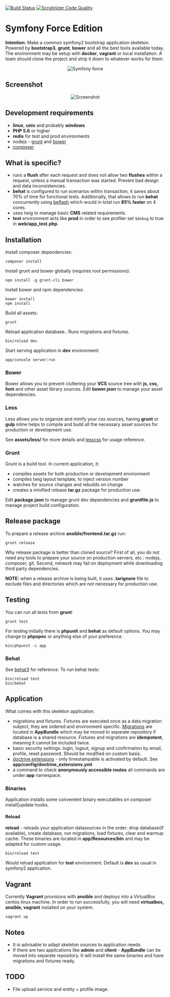 [![Build Status](https://travis-ci.org/DATA-DOG/symfony-force.png?branch=master)](https://travis-ci.org/DATA-DOG/symfony-force)
[![Scrutinizer Code Quality](https://scrutinizer-ci.com/g/DATA-DOG/symfony-force/badges/quality-score.png?b=master)](https://scrutinizer-ci.com/g/DATA-DOG/symfony-force/?branch=master)

# Symfony Force Edition

**Intention**: Make a common symfony2 bootstrap application skeleton.
Powered by **bootstrap3**, **grunt**, **bower** and all the best tools available today.
The environment may be setup with **docker**, **vagrant** or local installation. A team should clone
the project and strip it down to whatever works for them.

<p align="center"><img src="https://raw.github.com/DATA-DOG/symfony-force/master/starwars.gif" alt="Symfony force" /></p>

## Screenshot

<p align="center"><img src="https://raw.github.com/DATA-DOG/symfony-force/master/screenshot.png" alt="Screenshot" /></p>

## Development requirements

- **linux**, **unix** and probably **windows**
- **PHP 5.6** or higher
- **redis** for test and prod environments
- nodejs - [grunt](http://gruntjs.com/) and [bower](http://bower.io/)
- [composer](https://getcomposer.org/)

## What is specific?

- runs a **flush** after each request and does not allow two **flushes** within a request, unless
a manual transaction was started. Prevent bad design and data inconsistencies.
- **behat** is configured to run scenarios within transaction, it saves about 70% of time for functional tests.
Additionally, that allows to run **behat** concurrently using [beflash](https://github.com/DATA-DOG/beflash.git)
which would in total run **85% faster** on 4 cores.
- uses twig to manage basic **CMS** related requirements.
- **test** environment acts like **prod** in order to see profiler set `$debug` to true in **web/app_test.php**.

## Installation

Install composer dependencies:

    composer install

Install grunt and bower globally (requires root permissions):

    npm install -g grunt-cli bower

Install bower and npm dependencies:

    bower install
    npm install

Build all assets:

    grunt

Reload application database.. Runs migrations and fixtures.

    bin/reload dev

Start serving application in **dev** environment:

    app/console server:run

### Bower

Bower allows you to prevent cluttering your **VCS** source tree with **js, css, font** and other asset library sources.
Edit **bower.json** to manage your asset dependencies.

### Less

Less allows you to organize and minify your css sources, having **grunt** or **gulp** inline helps to compile and build all
the necessary asset sources for production or development use.

See **assets/less/** for more details and [lesscss](http://lesscss.org/) for usage reference.

### Grunt

Grunt is a build tool. In current application, it:

- compiles assets for both production or development environment
- compiles twig layout template, to inject version number
- watches for source changes and rebuilds on change
- creates a minified release **tar.gz** package for production use.

Edit **package.json** to manage grunt dev dependencies and **gruntfile.js** to manage project build configuration.

## Release package

To prepare a release archive **ansible/frontend.tar.gz** run:

    grunt release

Why release package is better than cloned source? First of all, you do not need any tools to prepare your source
on production servers, etc.: nodejs, composer, git. Second, network may fail on deployment while downloading third party
dependencies.

**NOTE:** when a release archive is being built, it uses **.tarignore** file to exclude files and directories which
are not necessary for production use.

## Testing

You can run all tests from **grunt**:

    grunt test

For testing initially there is **phpunit** and **behat** as default options. You may change to **phpspec** or
anything else of your preference.

    bin/phpunit -c app

### Behat

See [behat3](http://docs.behat.org/en/latest/) for reference.
To run behat tests:

    bin/reload test
    bin/behat

## Application

What comes with this skeleton application.

- migrations and fixtures. Fixtures are executed once as a data migration subject, they are ordered and environment
specific. [Migrations](http://symfony.com/doc/current/bundles/DoctrineMigrationsBundle/index.html) are located in **AppBundle**
which may be moved to separate repository if database is a shared resource. Fixtures and migrations are **idempotent**,
meaning it cannot be included twice.
- basic security settings: login, logout, signup and confirmation by email, profile, reset password. Should be modified
on custom basis.
- [doctrine extensions](https://github.com/Atlantic18/DoctrineExtensions) - only timestampable is activated by default.
See **app/config/doctrine_extensions.yml**.
- a command to check **anonymously accessible routes** all commands are under **app** namespace.

### Binaries

Application installs some convenient binary executables on composer install|update hooks.

#### Reload

**reload** - reloads your application datasources in the order: drop database(if available), create database, run migrations,
load fixtures, clear and warmup cache. These binaries are located in **app/Resources/bin** and may be adapted
for custom usage.

    bin/reload test

Would reload application for **test** environment. Default is **dev** as usual in symfony2 application.

## Vagrant

Currently **Vagrant** provisions with **ansible** and deploys into a VirtualBox centos linux machine.
In order to run successfully, you will need **virtualbox, ansible, vagrant** installed on your system.

    vagrant up

## Notes

- It is advisable to adapt skeleton sources to application needs
- If there are two applications like **admin** and **client** - **AppBundle** can be moved into separate repository.
It will install the same binaries and have migrations and fixtures ready.

## TODO

- File upload service and entity + profile image.

